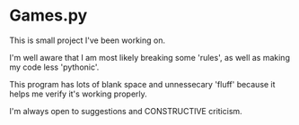 # Games.py

This is small project I've been working on.

I'm well aware that I am most likely breaking some 'rules', as well as making my code less 'pythonic'. 

This program has lots of blank space and unnessecary 'fluff' because it helps me verify it's working properly.

I'm always open to suggestions and CONSTRUCTIVE criticism.
